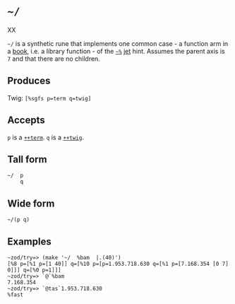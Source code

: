 `~/`
====

XX

`~/` is a synthetic rune that implements one common case - a function arm in
a [book](), i.e. a library function - of the [`~%`]() [jet]() hint. Assumes the parent axis is `7` and that there are no children.

Produces
--------

Twig: `[%sgfs p=term q=twig]`

Accepts
-------

`p` is a [`++term`](). `q` is a [`++twig`]().

Tall form
---------

    ~/  p
        q

Wide form
---------

    ~/(p q)

Examples
--------

    ~zod/try=> (make '~/  %bam  |.(40)')
    [%8 p=[%1 p=[1 40]] q=[%10 p=[p=1.953.718.630 q=[%1 p=[7.168.354 [0 7] 0]]] q=[%0 p=1]]]
    ~zod/try=> `@`%bam
    7.168.354
    ~zod/try=> `@tas`1.953.718.630
    %fast
